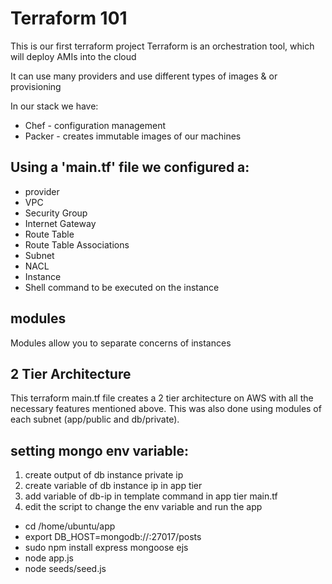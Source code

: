 # Terraform 101

This is our first terraform project
Terraform is an orchestration tool, which will deploy AMIs into the cloud

It can use many providers and use different types of images & or provisioning

In our stack we have:
- Chef - configuration management
- Packer - creates immutable images of our machines

## Using a 'main.tf' file we configured a:

- provider
- VPC
- Security Group
- Internet Gateway
- Route Table
- Route Table Associations
- Subnet
- NACL
- Instance
- Shell command to be executed on the instance

## modules
Modules allow you to separate concerns of instances

## 2 Tier Architecture
This terraform main.tf file creates a 2 tier architecture on AWS  with all the necessary features mentioned above. This was also done using modules of each subnet (app/public and db/private).

## setting mongo env variable:
1) create output of db instance private ip
2) create variable of db instance ip in app tier
3) add variable of db-ip in template command in app tier main.tf
4) edit the script to change the env variable and run the app
- cd /home/ubuntu/app
- export DB_HOST=mongodb://<privateipofdb>:27017/posts
- sudo npm install express mongoose ejs
- node app.js
- node seeds/seed.js
